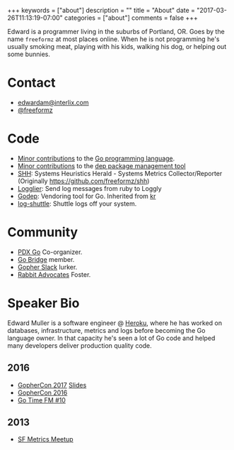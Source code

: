 +++
keywords = ["about"]
description = ""
title = "About"
date = "2017-03-26T11:13:19-07:00"
categories = ["about"]
comments = false
+++

Edward is a programmer living in the suburbs of Portland, OR. Goes by the name `freeformz` at most places online.
When he is not programming he's usually smoking meat, playing with his kids, walking his dog, or helping out some bunnies.

# Contact

* [edwardam@interlix.com](mailto:edwardam@interlix.com)
* [@freeformz](https://twitter.com/freeformz)

# Code

* [Minor contributions](https://github.com/golang/go/commits?author=freeformz) to the [Go programming language](https://github.com/golang/go/blob/4b50c81356b7e36ae1de1651eb3f5fb9df3211dd/CONTRIBUTORS#L370).
* [Minor contributions](https://github.com/golang/dep/commits?author=freeformz) to the [dep package management tool](https://github.com/golang/dep)
* [SHH](https://github.com/heroku/shh): Systems Heuristics Herald - Systems Metrics Collector/Reporter (Originally https://github.com/freeformz/shh)
* [Logglier](https://github.com/freeformz/logglier): Send log messages from ruby to Loggly
* [Godep](https://github.com/tools/godep): Vendoring tool for Go. Inherited from [kr](https://github.com/kr)
* [log-shuttle](https://github.com/heroku/log-shuttle): Shuttle logs off your system.

# Community

* [PDX Go](https://www.meetup.com/PDX-Go/) Co-organizer.
* [Go Bridge](https://golangbridge.org/) member.
* [Gopher Slack](https://invite.slack.golangbridge.org/) lurker.
* [Rabbit Advocates](http://www.rabbitadvocates.org/) Foster.

# Speaker Bio

Edward Muller is a software engineer @ [Heroku](https://heroku.com), where he has worked on databases, infrastructure, metrics and logs before becoming the Go language owner. In that capacity he's seen a lot of Go code and helped many developers deliver production quality code.

## 2016
* [GopherCon 2017](https://www.gophercon.com/speakers/10) [Slides](https://bit.ly/GoAntiPatterns2017)
* [GopherCon 2016](https://www.youtube.com/watch?v=VjnVjGRUDro)
* [Go Time FM #10](https://changelog.com/gotime/10)

## 2013
* [SF Metrics Meetup](http://blog.librato.com/posts/2013/3/29/sf-metrics-meetup-system-heuristics-herald-and-seeing-the-forest-for-the-trees)

